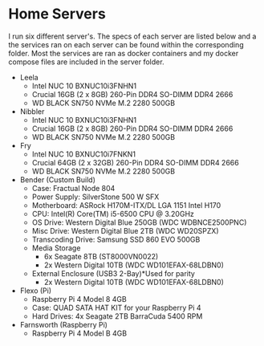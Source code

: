 # Home Servers
I run six different server's. The specs of each server are listed below and a the services ran on each server can be found within the corresponding folder. Most the services are ran as docker containers and my docker compose files are included in the server folder.

* Leela
  * Intel NUC 10 BXNUC10i3FNHN1
  * Crucial 16GB (2 x 8GB) 260-Pin DDR4 SO-DIMM DDR4 2666
  * WD BLACK SN750 NVMe M.2 2280 500GB
* Nibbler
  * Intel NUC 10 BXNUC10i3FNHN1
  * Crucial 16GB (2 x 8GB) 260-Pin DDR4 SO-DIMM DDR4 2666
  * WD BLACK SN750 NVMe M.2 2280 500GB
* Fry
  * Intel NUC 10 BXNUC10i7FNKN1
  * Crucial 64GB (2 x 32GB) 260-Pin DDR4 SO-DIMM DDR4 2666
  * WD BLACK SN750 NVMe M.2 2280 500GB
* Bender (Custom Build)
  * Case: Fractual Node 804
  * Power Supply: SilverStone 500 W SFX
  * Motherboard: ASRock H170M-ITX/DL LGA 1151 Intel H170 
  * CPU: Intel(R) Core(TM) i5-6500 CPU @ 3.20GHz
  * OS Drive: Western Digital Blue 250GB (WDC WDBNCE2500PNC)
  * Misc Drive: Western Digital Blue 2TB (WDC WD20SPZX) 
  * Transcoding Drive: Samsung SSD 860 EVO 500GB
  * Media Storage
    - 6x Seagate 8TB (ST8000VN0022)
    - 2x Western Digital 10TB (WDC WD101EFAX-68LDBN0)
  * External Enclosure (USB3 2-Bay)*Used for parity
    - 2x Western Digital 10TB (WDC WD101EFAX-68LDBN0)
* Flexo (Pi)
  * Raspberry Pi 4 Model 8 4GB
  * Case: QUAD SATA HAT KIT for your Raspberry Pi 4
  * Hard Drives: 4x Seagate 2TB BarraCuda 5400 RPM
* Farnsworth (Raspberry Pi)
  *  Raspberry Pi 4 Model B 4GB
